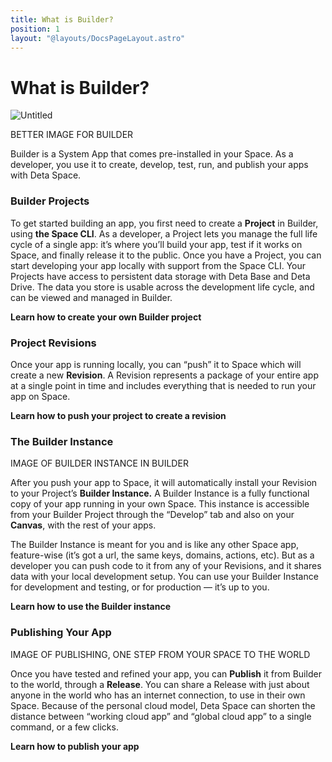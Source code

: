 ```yaml
---
title: What is Builder?
position: 1
layout: "@layouts/DocsPageLayout.astro"
---
```


# What is Builder?

![Untitled](What%20is%20Builder%2097227063999b4f1b9b50bdf09b3e09f5/Untitled.png)

BETTER IMAGE FOR BUILDER

Builder is a System App that comes pre-installed in your Space. As a developer, you use it to create, develop, test, run, and publish your apps with Deta Space.

### Builder Projects

To get started building an app, you first need to create a **Project** in Builder, using **the Space CLI**. As a developer, a Project lets you manage the full life cycle of a single app: it’s where you’ll build your app, test if it works on Space, and finally release it to the public. Once you have a Project, you can start developing your app locally with support from the Space CLI. Your Projects have access to persistent data storage with Deta Base and Deta Drive. The data you store is usable across the development life cycle, and can be viewed and managed in Builder.

******************************************************************************Learn how to create your own Builder project******************************************************************************

### Project Revisions

Once your app is running locally, you can “push” it to Space which will create a new ****************Revision****************. A Revision represents a package of your entire app at a single point in time and includes everything that is needed to run your app on Space.

******************************************************************************Learn how to push your project to create a revision******************************************************************************

### The Builder Instance

IMAGE OF BUILDER INSTANCE IN BUILDER

After you push your app to Space, it will automatically install your Revision to your Project’s ************************************Builder Instance.************************************ A Builder Instance is a fully functional copy of your app running in your own Space. This instance is accessible from your Builder Project through the “Develop” tab and also on your ************Canvas************, with the rest of your apps.

The Builder Instance is meant for you and is like any other Space app, feature-wise (it’s got a url, the same keys, domains, actions, etc). But as a developer you can push code to it from any of your Revisions, and it shares data with your local development setup. You can use your Builder Instance for development and testing, or for production — it’s up to you.

******************************************************************************Learn how to use the Builder instance******************************************************************************

### Publishing Your App

IMAGE OF PUBLISHING, ONE STEP FROM YOUR SPACE TO THE WORLD

Once you have tested and refined your app, you can ****************Publish**************** it from Builder to the world, through a **************Release**************. You can share a Release with just about anyone in the world who has an internet connection, to use in their own Space. Because of the personal cloud model, Deta Space can shorten the distance between “working cloud app” and “global cloud app” to a single command, or a few clicks.

******************************************************************************Learn how to publish your app******************************************************************************